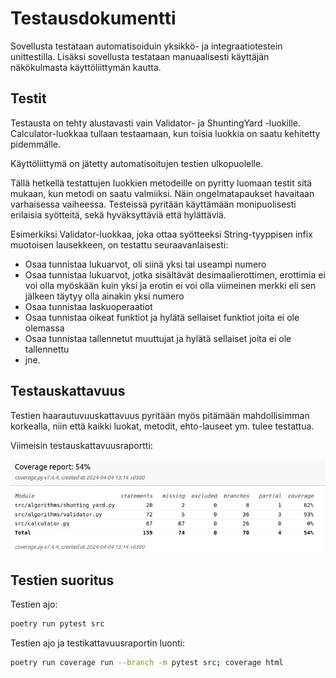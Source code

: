 # Testausdokumentti

Sovellusta testataan automatisoiduin yksikkö- ja integraatiotestein unittestilla. Lisäksi sovellusta testataan manuaalisesti käyttäjän näkökulmasta käyttöliittymän kautta. 

## Testit

Testausta on tehty alustavasti vain Validator- ja ShuntingYard -luokille. Calculator-luokkaa tullaan testaamaan, kun toisia luokkia on saatu kehitetty pidemmälle. 

Käyttöliittymä on jätetty automatisoitujen testien ulkopuolelle. 

Tällä hetkellä testattujen luokkien metodeille on pyritty luomaan testit sitä mukaan, kun metodi on saatu valmiiksi. Näin ongelmatapaukset havaitaan varhaisessa vaiheessa. Testeissä pyritään käyttämään monipuolisesti erilaisia syötteitä, sekä hyväksyttäviä että hylättäviä. 

Esimerkiksi Validator-luokkaa, joka ottaa syötteeksi String-tyyppisen infix muotoisen lausekkeen, on testattu seuraavanlaisesti:
- Osaa tunnistaa lukuarvot, oli siinä yksi tai useampi numero
- Osaa tunnistaa lukuarvot, jotka sisältävät desimaalierottimen, erottimia ei voi olla myöskään kuin yksi ja erotin ei voi olla viimeinen merkki eli sen jälkeen täytyy olla ainakin yksi numero
- Osaa tunnistaa laskuoperaatiot
- Osaa tunnistaa oikeat funktiot ja hylätä sellaiset funktiot joita ei ole olemassa
- Osaa tunnistaa tallennetut muuttujat ja hylätä sellaiset joita ei ole tallennettu
- jne.

## Testauskattavuus

Testien haarautuvuuskattavuus pyritään myös pitämään mahdollisimman korkealla, niin että kaikki luokat, metodit, ehto-lauseet ym. tulee testattua. 

Viimeisin testauskattavuusraportti: 

![](testauskattavuus_raportti.png)

## Testien suoritus

Testien ajo:

```bash
poetry run pytest src
```

Testien ajo ja testikattavuusraportin luonti:

```bash
poetry run coverage run --branch -m pytest src; coverage html
```